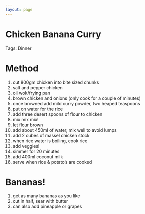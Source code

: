 ```yaml
---
layout: page
---
```


# Chicken Banana Curry

Tags: Dinner

# Method

1. cut 800gm chicken into bite sized chunks
2. salt and pepper chicken
3. oil wok/frying pan
4. brown chicken and onions (only cook for a couple of minutes)
5. once browned add mild curry powder, two heaped teaspoons
6. put on water for the rice
7. add three desert spoons of flour to chicken
8. mix mix mix!
9. let flour brown
10. add about 450ml of water, mix well to avoid lumps
11. add 2 cubes of massel chicken stock
12. when rice water is boiling, cook rice
13. add veggies!
14. simmer for 20 minutes
15. add 400ml coconut milk
16. serve when rice & potato’s are cooked

# Bananas!

1. get as many bananas as you like
2. cut in half, sear with butter
3. can also add pineapple or grapes
